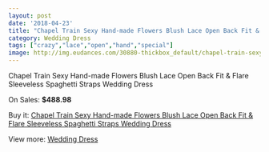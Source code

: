 ```yaml
---
layout: post
date: '2018-04-23'
title: "Chapel Train Sexy Hand-made Flowers Blush Lace Open Back Fit & Flare Sleeveless Spaghetti Straps Wedding Dress"
category: Wedding Dress
tags: ["crazy","lace","open","hand","special"]
image: http://img.eudances.com/30880-thickbox_default/chapel-train-sexy-hand-made-flowers-blush-lace-open-back-fit-flare-sleeveless-spaghetti-straps-wedding-dress.jpg
---
```

Chapel Train Sexy Hand-made Flowers Blush Lace Open Back Fit & Flare Sleeveless Spaghetti Straps Wedding Dress

On Sales: **$488.98**
<a href="https://www.eudances.com/en/wedding-dress/9799-chapel-train-sexy-hand-made-flowers-blush-lace-open-back-fit-flare-sleeveless-spaghetti-straps-wedding-dress.html"><amp-img layout="responsive" width="600" height="600" src="//img.eudances.com/30880-thickbox_default/chapel-train-sexy-hand-made-flowers-blush-lace-open-back-fit-flare-sleeveless-spaghetti-straps-wedding-dress.jpg" alt="Chapel Train Sexy Hand-made Flowers Blush Lace Open Back Fit & Flare Sleeveless Spaghetti Straps Wedding Dress 0" /></a>
<a href="https://www.eudances.com/en/wedding-dress/9799-chapel-train-sexy-hand-made-flowers-blush-lace-open-back-fit-flare-sleeveless-spaghetti-straps-wedding-dress.html"><amp-img layout="responsive" width="600" height="600" src="//img.eudances.com/30895-thickbox_default/chapel-train-sexy-hand-made-flowers-blush-lace-open-back-fit-flare-sleeveless-spaghetti-straps-wedding-dress.jpg" alt="Chapel Train Sexy Hand-made Flowers Blush Lace Open Back Fit & Flare Sleeveless Spaghetti Straps Wedding Dress 1" /></a>
<a href="https://www.eudances.com/en/wedding-dress/9799-chapel-train-sexy-hand-made-flowers-blush-lace-open-back-fit-flare-sleeveless-spaghetti-straps-wedding-dress.html"><amp-img layout="responsive" width="600" height="600" src="//img.eudances.com/30894-thickbox_default/chapel-train-sexy-hand-made-flowers-blush-lace-open-back-fit-flare-sleeveless-spaghetti-straps-wedding-dress.jpg" alt="Chapel Train Sexy Hand-made Flowers Blush Lace Open Back Fit & Flare Sleeveless Spaghetti Straps Wedding Dress 2" /></a>
<a href="https://www.eudances.com/en/wedding-dress/9799-chapel-train-sexy-hand-made-flowers-blush-lace-open-back-fit-flare-sleeveless-spaghetti-straps-wedding-dress.html"><amp-img layout="responsive" width="600" height="600" src="//img.eudances.com/30893-thickbox_default/chapel-train-sexy-hand-made-flowers-blush-lace-open-back-fit-flare-sleeveless-spaghetti-straps-wedding-dress.jpg" alt="Chapel Train Sexy Hand-made Flowers Blush Lace Open Back Fit & Flare Sleeveless Spaghetti Straps Wedding Dress 3" /></a>
<a href="https://www.eudances.com/en/wedding-dress/9799-chapel-train-sexy-hand-made-flowers-blush-lace-open-back-fit-flare-sleeveless-spaghetti-straps-wedding-dress.html"><amp-img layout="responsive" width="600" height="600" src="//img.eudances.com/30892-thickbox_default/chapel-train-sexy-hand-made-flowers-blush-lace-open-back-fit-flare-sleeveless-spaghetti-straps-wedding-dress.jpg" alt="Chapel Train Sexy Hand-made Flowers Blush Lace Open Back Fit & Flare Sleeveless Spaghetti Straps Wedding Dress 4" /></a>
<a href="https://www.eudances.com/en/wedding-dress/9799-chapel-train-sexy-hand-made-flowers-blush-lace-open-back-fit-flare-sleeveless-spaghetti-straps-wedding-dress.html"><amp-img layout="responsive" width="600" height="600" src="//img.eudances.com/30891-thickbox_default/chapel-train-sexy-hand-made-flowers-blush-lace-open-back-fit-flare-sleeveless-spaghetti-straps-wedding-dress.jpg" alt="Chapel Train Sexy Hand-made Flowers Blush Lace Open Back Fit & Flare Sleeveless Spaghetti Straps Wedding Dress 5" /></a>
<a href="https://www.eudances.com/en/wedding-dress/9799-chapel-train-sexy-hand-made-flowers-blush-lace-open-back-fit-flare-sleeveless-spaghetti-straps-wedding-dress.html"><amp-img layout="responsive" width="600" height="600" src="//img.eudances.com/30890-thickbox_default/chapel-train-sexy-hand-made-flowers-blush-lace-open-back-fit-flare-sleeveless-spaghetti-straps-wedding-dress.jpg" alt="Chapel Train Sexy Hand-made Flowers Blush Lace Open Back Fit & Flare Sleeveless Spaghetti Straps Wedding Dress 6" /></a>
<a href="https://www.eudances.com/en/wedding-dress/9799-chapel-train-sexy-hand-made-flowers-blush-lace-open-back-fit-flare-sleeveless-spaghetti-straps-wedding-dress.html"><amp-img layout="responsive" width="600" height="600" src="//img.eudances.com/30889-thickbox_default/chapel-train-sexy-hand-made-flowers-blush-lace-open-back-fit-flare-sleeveless-spaghetti-straps-wedding-dress.jpg" alt="Chapel Train Sexy Hand-made Flowers Blush Lace Open Back Fit & Flare Sleeveless Spaghetti Straps Wedding Dress 7" /></a>
<a href="https://www.eudances.com/en/wedding-dress/9799-chapel-train-sexy-hand-made-flowers-blush-lace-open-back-fit-flare-sleeveless-spaghetti-straps-wedding-dress.html"><amp-img layout="responsive" width="600" height="600" src="//img.eudances.com/30888-thickbox_default/chapel-train-sexy-hand-made-flowers-blush-lace-open-back-fit-flare-sleeveless-spaghetti-straps-wedding-dress.jpg" alt="Chapel Train Sexy Hand-made Flowers Blush Lace Open Back Fit & Flare Sleeveless Spaghetti Straps Wedding Dress 8" /></a>
<a href="https://www.eudances.com/en/wedding-dress/9799-chapel-train-sexy-hand-made-flowers-blush-lace-open-back-fit-flare-sleeveless-spaghetti-straps-wedding-dress.html"><amp-img layout="responsive" width="600" height="600" src="//img.eudances.com/30887-thickbox_default/chapel-train-sexy-hand-made-flowers-blush-lace-open-back-fit-flare-sleeveless-spaghetti-straps-wedding-dress.jpg" alt="Chapel Train Sexy Hand-made Flowers Blush Lace Open Back Fit & Flare Sleeveless Spaghetti Straps Wedding Dress 9" /></a>
<a href="https://www.eudances.com/en/wedding-dress/9799-chapel-train-sexy-hand-made-flowers-blush-lace-open-back-fit-flare-sleeveless-spaghetti-straps-wedding-dress.html"><amp-img layout="responsive" width="600" height="600" src="//img.eudances.com/30886-thickbox_default/chapel-train-sexy-hand-made-flowers-blush-lace-open-back-fit-flare-sleeveless-spaghetti-straps-wedding-dress.jpg" alt="Chapel Train Sexy Hand-made Flowers Blush Lace Open Back Fit & Flare Sleeveless Spaghetti Straps Wedding Dress 10" /></a>
<a href="https://www.eudances.com/en/wedding-dress/9799-chapel-train-sexy-hand-made-flowers-blush-lace-open-back-fit-flare-sleeveless-spaghetti-straps-wedding-dress.html"><amp-img layout="responsive" width="600" height="600" src="//img.eudances.com/30885-thickbox_default/chapel-train-sexy-hand-made-flowers-blush-lace-open-back-fit-flare-sleeveless-spaghetti-straps-wedding-dress.jpg" alt="Chapel Train Sexy Hand-made Flowers Blush Lace Open Back Fit & Flare Sleeveless Spaghetti Straps Wedding Dress 11" /></a>
<a href="https://www.eudances.com/en/wedding-dress/9799-chapel-train-sexy-hand-made-flowers-blush-lace-open-back-fit-flare-sleeveless-spaghetti-straps-wedding-dress.html"><amp-img layout="responsive" width="600" height="600" src="//img.eudances.com/30884-thickbox_default/chapel-train-sexy-hand-made-flowers-blush-lace-open-back-fit-flare-sleeveless-spaghetti-straps-wedding-dress.jpg" alt="Chapel Train Sexy Hand-made Flowers Blush Lace Open Back Fit & Flare Sleeveless Spaghetti Straps Wedding Dress 12" /></a>
<a href="https://www.eudances.com/en/wedding-dress/9799-chapel-train-sexy-hand-made-flowers-blush-lace-open-back-fit-flare-sleeveless-spaghetti-straps-wedding-dress.html"><amp-img layout="responsive" width="600" height="600" src="//img.eudances.com/30883-thickbox_default/chapel-train-sexy-hand-made-flowers-blush-lace-open-back-fit-flare-sleeveless-spaghetti-straps-wedding-dress.jpg" alt="Chapel Train Sexy Hand-made Flowers Blush Lace Open Back Fit & Flare Sleeveless Spaghetti Straps Wedding Dress 13" /></a>
<a href="https://www.eudances.com/en/wedding-dress/9799-chapel-train-sexy-hand-made-flowers-blush-lace-open-back-fit-flare-sleeveless-spaghetti-straps-wedding-dress.html"><amp-img layout="responsive" width="600" height="600" src="//img.eudances.com/30882-thickbox_default/chapel-train-sexy-hand-made-flowers-blush-lace-open-back-fit-flare-sleeveless-spaghetti-straps-wedding-dress.jpg" alt="Chapel Train Sexy Hand-made Flowers Blush Lace Open Back Fit & Flare Sleeveless Spaghetti Straps Wedding Dress 14" /></a>
<a href="https://www.eudances.com/en/wedding-dress/9799-chapel-train-sexy-hand-made-flowers-blush-lace-open-back-fit-flare-sleeveless-spaghetti-straps-wedding-dress.html"><amp-img layout="responsive" width="600" height="600" src="//img.eudances.com/30881-thickbox_default/chapel-train-sexy-hand-made-flowers-blush-lace-open-back-fit-flare-sleeveless-spaghetti-straps-wedding-dress.jpg" alt="Chapel Train Sexy Hand-made Flowers Blush Lace Open Back Fit & Flare Sleeveless Spaghetti Straps Wedding Dress 15" /></a>

Buy it: [Chapel Train Sexy Hand-made Flowers Blush Lace Open Back Fit & Flare Sleeveless Spaghetti Straps Wedding Dress](https://www.eudances.com/en/wedding-dress/9799-chapel-train-sexy-hand-made-flowers-blush-lace-open-back-fit-flare-sleeveless-spaghetti-straps-wedding-dress.html "Chapel Train Sexy Hand-made Flowers Blush Lace Open Back Fit & Flare Sleeveless Spaghetti Straps Wedding Dress")

View more: [Wedding Dress](https://www.eudances.com/en/164-wedding-dress "Wedding Dress")
